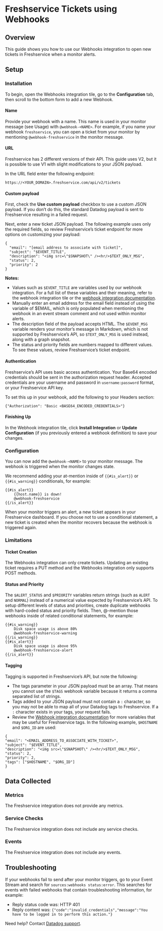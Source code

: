 # Freshservice Tickets using Webhooks

## Overview

This guide shows you how to use our Webhooks integration to open new tickets in Freshservice when a monitor alerts.

## Setup

### Installation

To begin, open the Webhooks integration tile, go to the **Configuration** tab, then scroll to the bottom form to add a new Webhook.

#### Name
Provide your webhook with a name. This name is used in your monitor message (see Usage) with `@webhook-<NAME>`. For example, if you name your webhook `freshservice`, you can open a ticket from your monitor by mentioning `@webhook-freshservice` in the monitor message.

#### URL
Freshservice has 2 different versions of their API. This guide uses V2, but it is possible to use V1 with slight modifications to your JSON payload.

In the URL field enter the following endpoint:

`https://<YOUR_DOMAIN>.freshservice.com/api/v2/tickets`

#### Custom payload

First, check the **Use custom payload** checkbox to use a custom JSON payload. If you don’t do this, the standard Datadog payload is sent to Freshservice resulting in a failed request.

Next, enter a new ticket JSON payload. The following example uses only the required fields, so review Freshservice’s ticket endpoint for more options on customizing your payload:

```
{
  "email": "[email address to associate with ticket]",
  "subject": "$EVENT_TITLE",
  "description": "<img src=\"$SNAPSHOT\" /><hr/>$TEXT_ONLY_MSG",
  "status": 2,
  "priority": 2
}
```

**Notes:**

- Values such as `$EVENT_TITLE` are variables used by our webhook integration. For a full list of these variables and their meaning, refer to the webhook integration tile or the [webhook integration documentation][2].
- Manually enter an email address for the email field instead of using the variable of $EMAIL, which is only populated when mentioning the webhook in an event stream comment and not used within monitor alerts.
- The description field of the payload accepts HTML. The `$EVENT_MSG` variable renders your monitor’s message in Markdown, which is not supported by Freshservice’s API, so `$TEXT_ONLY_MSG` is used instead, along with a graph snapshot.
- The status and priority fields are numbers mapped to different values. To see these values, review Freshservice’s ticket endpoint.

#### Authentication

Freshservice’s API uses basic access authentication. Your Base64 encoded credentials should be sent in the authorization request header. Accepted credentials are your username and password in `username:password` format, or your Freshservice API key.

To set this up in your webhook, add the following to your Headers section:

`{"Authorization": "Basic <BASE64_ENCODED_CREDENTIALS>"}`

#### Finishing Up

In the Webhook integration tile, click **Install Integration** or **Update Configuration** (if you previously entered a webhook definition) to save your changes.

### Configuration

You can now add the `@webhook-<NAME>` to your monitor message. The webhook is triggered when the monitor changes state.

We recommend adding your at-mention inside of `{{#is_alert}}` or `{{#is_warning}}` conditionals, for example:

```
{{#is_alert}}
    {{host.name}} is down!
    @webhook-freshservice
{{/is_alert}}
```

When your monitor triggers an alert, a new ticket appears in your Freshservice dashboard. If you choose not to use a conditional statement, a new ticket is created when the monitor recovers because the webhook is triggered again.

### Limitations

#### Ticket Creation

The Webhooks integration can only create tickets. Updating an existing ticket requires a PUT method and the Webhooks integration only supports POST methods.

#### Status and Priority

The `$ALERT_STATUS` and `$PRIORITY` variables return strings (such as `ALERT` and `NORMAL`) instead of a numerical value expected by Freshservice’s API. To setup different levels of status and priorities, create duplicate webhooks with hard-coded status and priority fields. Then, @-mention those webhooks inside of related conditional statements, for example:

```
{{#is_warning}}
    Disk space usage is above 80%
    @webhook-freshservice-warning
{{/is_warning}}
{{#is_alert}}
    Disk space usage is above 95%
    @webhook-freshservice-alert
{{/is_alert}}
```

#### Tagging

Tagging is supported in Freshservice’s API, but note the following:

- The tags parameter in your JSON payload must be an array. That means you cannot use the `$TAGS` webhook variable because it returns a comma separated list of strings.
- Tags added to your JSON payload must not contain a `:` character, so you may not be able to map all of your Datadog tags to Freshservice. If a `:` character exists in your tags, your request fails.
- Review the [Webhook integration documentation][2] for more variables that may be useful for Freshservice tags. In the following example, `$HOSTNAME` and `$ORG_ID` are used:

```
{
"email": "<EMAIL_ADDRESS_TO_ASSOCIATE_WITH_TICKET>",
"subject": "$EVENT_TITLE",
"description": "<img src=\"$SNAPSHOT\" /><hr/>$TEXT_ONLY_MSG",
"status": 2,
"priority": 2,
"tags": ["$HOSTNAME", "$ORG_ID"]
}
```

## Data Collected

### Metrics

The Freshservice integration does not provide any metrics.

### Service Checks

The Freshservice integration does not include any service checks.

### Events

The Freshservice integration does not include any events.

## Troubleshooting
If your webhooks fail to send after your monitor triggers, go to your Event Stream and search for `sources:webhooks status:error`. This searches for events with failed webhooks that contain troubleshooting information, for example:

- Reply status code was: HTTP 401
- Reply content was:
  `{"code":"invalid_credentials","message":"You have to be logged in to perform this action."}`

Need help? Contact [Datadog support][1].

[1]: https://docs.datadoghq.com/help/
[2]: https://docs.datadoghq.com/integrations/webhooks/